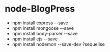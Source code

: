 # node-BlogPress

- npm install express --save
- npm install mongoose --save
- npm install body-parser --save
- npm install ejs --save
- npm install nodemon --save-dev
?sequelise